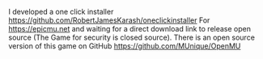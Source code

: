 I developed a one click installer https://github.com/RobertJamesKarash/oneclickinstaller 
For https://epicmu.net and waiting for a direct download link to release open source (The Game for security is closed source). There is an open source version of this game on GitHub https://github.com/MUnique/OpenMU
